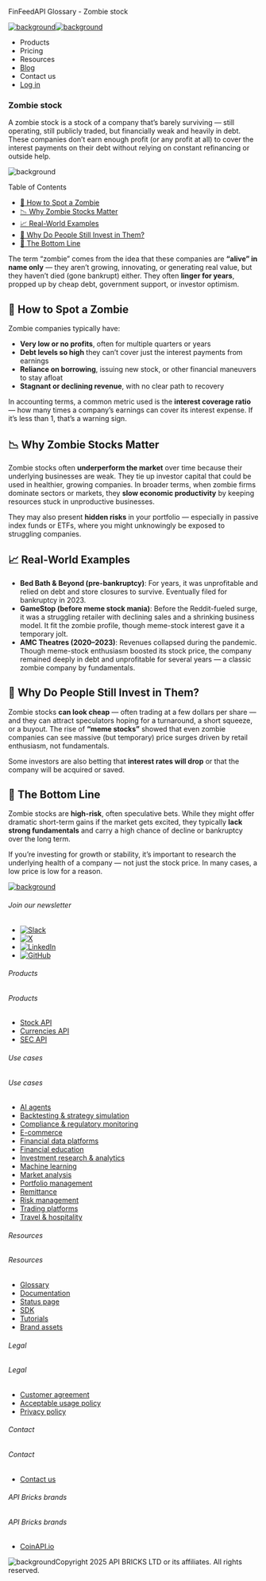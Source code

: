 FinFeedAPI Glossary - Zombie stock

[![background](/_next/image?url=https%3A%2F%2Fcdn.sanity.io%2Fimages%2Fxpx4czto%2Fproduction%2Fc9a795fc7fb3558997d636211a44e71eb59288f0-773x184.png&w=1920&q=75)![background](https://cdn.sanity.io/images/xpx4czto/production/875913d8710b3054c19fad19673dc5592614265e-773x184.svg)](/)

* Products
* Pricing
* Resources
* [Blog](/blog)
* Contact us
* [Log in](https://console.finfeedapi.com/?link=/apikeys/create)

### Zombie stock

A zombie stock is a stock of a company that’s barely surviving — still operating, still publicly traded, but financially weak and heavily in debt. These companies don’t earn enough profit (or any profit at all) to cover the interest payments on their debt without relying on constant refinancing or outside help.

![background](https://cdn.sanity.io/images/xpx4czto/production/999c709b2777af013884c6e2623e9aa699585a06-429x429.svg)

Table of Contents

* [🧟 How to Spot a Zombie](#link-e8e0546446b1)
* [📉 Why Zombie Stocks Matter](#link-c297ea2b4a22)
* [📈 Real-World Examples](#link-0d9ee68264fb)
* [💸 Why Do People Still Invest in Them?](#link-7a990576c26c)
* [🧠 The Bottom Line](#link-a83e30e26d0a)

The term “zombie” comes from the idea that these companies are **“alive” in name only** — they aren’t growing, innovating, or generating real value, but they haven’t died (gone bankrupt) either. They often **linger for years**, propped up by cheap debt, government support, or investor optimism.

🧟 How to Spot a Zombie
----------------------

Zombie companies typically have:

* **Very low or no profits**, often for multiple quarters or years
* **Debt levels so high** they can’t cover just the interest payments from earnings
* **Reliance on borrowing**, issuing new stock, or other financial maneuvers to stay afloat
* **Stagnant or declining revenue**, with no clear path to recovery

In accounting terms, a common metric used is the **interest coverage ratio** — how many times a company’s earnings can cover its interest expense. If it’s less than 1, that’s a warning sign.

📉 Why Zombie Stocks Matter
--------------------------

Zombie stocks often **underperform the market** over time because their underlying businesses are weak. They tie up investor capital that could be used in healthier, growing companies. In broader terms, when zombie firms dominate sectors or markets, they **slow economic productivity** by keeping resources stuck in unproductive businesses.

They may also present **hidden risks** in your portfolio — especially in passive index funds or ETFs, where you might unknowingly be exposed to struggling companies.

📈 Real-World Examples
---------------------

* **Bed Bath & Beyond (pre-bankruptcy)**: For years, it was unprofitable and relied on debt and store closures to survive. Eventually filed for bankruptcy in 2023.
* **GameStop (before meme stock mania)**: Before the Reddit-fueled surge, it was a struggling retailer with declining sales and a shrinking business model. It fit the zombie profile, though meme-stock interest gave it a temporary jolt.
* **AMC Theatres (2020–2023)**: Revenues collapsed during the pandemic. Though meme-stock enthusiasm boosted its stock price, the company remained deeply in debt and unprofitable for several years — a classic zombie company by fundamentals.

💸 Why Do People Still Invest in Them?
-------------------------------------

Zombie stocks **can look cheap** — often trading at a few dollars per share — and they can attract speculators hoping for a turnaround, a short squeeze, or a buyout. The rise of **“meme stocks”** showed that even zombie companies can see massive (but temporary) price surges driven by retail enthusiasm, not fundamentals.

Some investors are also betting that **interest rates will drop** or that the company will be acquired or saved.

🧠 The Bottom Line
-----------------

Zombie stocks are **high-risk**, often speculative bets. While they might offer dramatic short-term gains if the market gets excited, they typically **lack strong fundamentals** and carry a high chance of decline or bankruptcy over the long term.

If you’re investing for growth or stability, it’s important to research the underlying health of a company — not just the stock price. In many cases, a low price is low for a reason.

[![background](https://cdn.sanity.io/images/xpx4czto/production/8a2788aebc71f7f5dce82eb1b7a5e5cec9a64838-773x184.svg)](/)

###### Join our newsletter

* [![Slack](https://cdn.sanity.io/images/xpx4czto/production/26371f7c1474b3ce9e67c32e006a140ddd704b95-512x512.svg)](https://finfeedapi.slack.com/x-p8539721774929-8529109118914-8531038476964/messages/C08FVM7P68H)
* [![X](/_next/image?url=https%3A%2F%2Fcdn.sanity.io%2Fimages%2Fxpx4czto%2Fproduction%2F0aa41878d0ceb77292d9f847b2f4e21d688460c1-2400x2453.png&w=64&q=75)](https://x.com/FinFeedAPI "Follow FinFeedAPI on X")
* [![LinkedIn](/_next/image?url=https%3A%2F%2Fcdn.sanity.io%2Fimages%2Fxpx4czto%2Fproduction%2Fb9ce6f119974543779bbcad7563e234be8edd900-840x779.png&w=64&q=75)](https://www.linkedin.com/company/finfeedapi/?viewAsMember=true "Join FinFeedAPI on LinkedIn")
* [![GitHub](https://cdn.sanity.io/images/xpx4czto/production/f202b6faccfd5cc46299b976c2635fee60b55aa0-98x96.svg)](https://github.com/api-bricks/api-bricks-sdk/tree/master/finfeedapi)

###### Products

###### Products

* [Stock API](/products/stock-api)
* [Currencies API](/products/currencies-api)
* [SEC API](/products/sec-api)

###### Use cases

###### Use cases

* [AI agents](/use-case/ai-agents)
* [Backtesting & strategy simulation](/use-case/backtesting-strategy-simulation)
* [Compliance & regulatory monitoring](/use-case/compliance-regulatory-monitoring)
* [E-commerce](/use-case/e-commerce)
* [Financial data platforms](/use-case/financial-data-platforms)
* [Financial education](/use-case/education-platforms)
* [Investment research & analytics](/use-case/investment-research-analytics)
* [Machine learning](/use-case/machine-learning)
* [Market analysis](/use-case/market-analysis)
* [Portfolio management](/use-case/portfolio-management)
* [Remittance](/use-case/remittance)
* [Risk management](/use-case/risk-management)
* [Trading platforms](/use-case/trading-platforms)
* [Travel & hospitality](/use-case/travel-hospitality)

###### Resources

###### Resources

* [Glossary](/learn/glossary)
* [Documentation](https://docs.finfeedapi.com/)
* [Status page](https://status.finfeedapi.com/)
* [SDK](https://github.com/api-bricks/api-bricks-sdk/tree/master/finfeedapi)
* [Tutorials](https://github.com/api-bricks/api-bricks-sdk/tree/master/finfeedapi/sec-api-rest/tutorials)
* [Brand assets](https://brandfetch.com/finfeedapi.com)

###### Legal

###### Legal

* [Customer agreement](/legal#link-479af90ac5b8)
* [Acceptable usage policy](/legal#link-469068dc1416)
* [Privacy policy](/legal#link-192d9f962f94)

###### Contact

###### Contact

* [Contact us](/contact-us)

###### API Bricks brands

###### API Bricks brands

* [CoinAPI.io](https://www.coinapi.io/?utm_source=finfeedapi&utm_medium=referral&utm_campaign=finfeedapi_footer)

![background](https://cdn.sanity.io/images/xpx4czto/production/33a64ee50c88a79ba86cc35ba36e9eb13987bbe7-152x184.svg)Copyright 2025 API BRICKS LTD or its affiliates. All rights reserved.